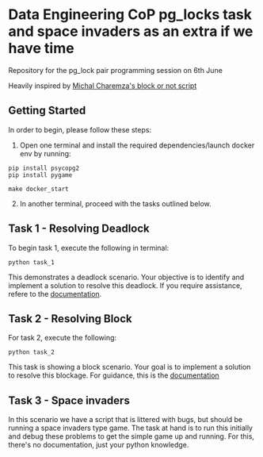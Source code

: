 # Data Engineering CoP pg_locks task and space invaders as an extra if we have time
Repository for the pg_lock pair programming session on 6th June

Heavily inspired by [Michal Charemza's block or not script](https://gist.github.com/michalc/d5da003fdbc673cb6b0dfd82cd4d4c2a)

## Getting Started

In order to begin, please follow these steps:

1. Open one terminal and install the required dependencies/launch docker env by running:
```
pip install psycopg2
pip install pygame

make docker_start
```

2. In another terminal, proceed with the tasks outlined below.

## Task 1 - Resolving Deadlock
To begin task 1, execute the following in terminal:
```
python task_1
```

This demonstrates a deadlock scenario. Your objective is to identify and implement a solution to resolve this deadlock. If you require assistance, refere to the [documentation](https://www.postgresql.org/docs/9.4/sql-rollback.html).

## Task 2 - Resolving Block
For task 2, execute the following:
```
python task_2
```

This task is showing a block scenario. Your goal is to implement a solution to resolve this blockage. For guidance, this is the [documentation](https://www.postgresql.org/docs/current/sql-commit.html)

## Task 3 - Space invaders
In this scenario we have a script that is littered with bugs, but should be running a space invaders type game. The task at hand is to run this initially and debug these problems to get the simple game up and running. For this, there's no documentation, just your python knowledge.